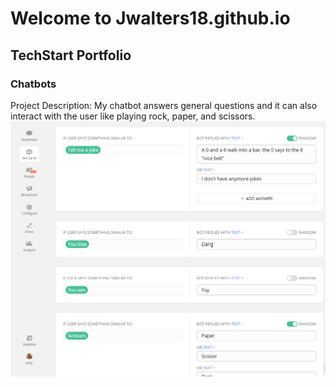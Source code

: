 # Welcome to Jwalters18.github.io
## **TechStart Portfolio**
### Chatbots
Project Description:
My chatbot answers general questions and it can also interact with the user like playing rock, paper, and scissors. 
![filter](/Chatbot_Jwalters18.png)
